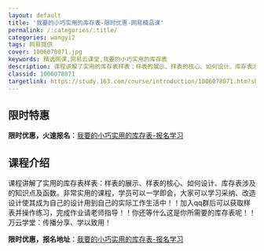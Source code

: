 ```yaml
---
layout: default
title: '我要的小巧实用的库存表-限时优惠-网易精品课'
permalink: /:categories/:title/
categories: wangyi2
tags: 网易提供
cover: 1006078071.jpg
keywords: 精选网课,网易云课堂,我要的小巧实用的库存表
description: 课程讲解了实用的库存表样表：样表的展示、样表的核心、如何设计、库存表涉及的知识点及函数。非常实用的课程，学员可以一学即会
classid: 1006078071
targetlink: https://study.163.com/course/introduction/1006078071.htm?share=1&shareId=1025206652&utm_campaign=share&utm_medium=iphoneShare&utm_source=&utm_u=1025206652
---
```


## 限时特惠

**限时优惠，火速报名**：[我要的小巧实用的库存表-报名学习](https://study.163.com/course/introduction/1006078071.htm?share=1&shareId=1025206652&utm_campaign=share&utm_medium=iphoneShare&utm_source=&utm_u=1025206652)

## 课程介绍

课程讲解了实用的库存表样表：样表的展示、样表的核心、如何设计、库存表涉及的知识点及函数。非常实用的课程，学员可以一学即会，大家可以学习采纳、改造设计使其成为自己的设计用到自己的实际工作生活中！！加入qq群后可以获取样表并操作练习，完成作业请老师指导！！你还等什么这是你所需要的库存表呢！！万云学堂：传播分享、学以致用！

**限时优惠，报名地址**：[我要的小巧实用的库存表-报名学习](https://study.163.com/course/introduction/1006078071.htm?share=1&shareId=1025206652&utm_campaign=share&utm_medium=iphoneShare&utm_source=&utm_u=1025206652)

